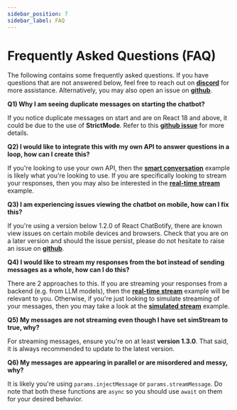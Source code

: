 ```yaml
---
sidebar_position: 7
sidebar_label: FAQ
---
```


# Frequently Asked Questions (FAQ)

The following contains some frequently asked questions. If you have questions that are not answered below, feel free to reach out on [**discord**](https://discord.gg/6R4DK4G5Zh) for more assistance. Alternatively, you may also open an issue on [**github**](https://github.com/tjtanjin/react-chatbotify/issues).

**Q1) Why I am seeing duplicate messages on starting the chatbot?**

If you notice duplicate messages on start and are on React 18 and above, it could be due to the use of **StrictMode**. Refer to this [**github issue**](https://github.com/tjtanjin/react-chatbotify/issues/5) for more details.

**Q2) I would like to integrate this with my own API to answer questions in a loop, how can I create this?**

If you're looking to use your own API, then the [**smart conversation**](/docs/examples/smart_conversation) example is likely what you're looking to use. If you are specifically looking to stream your responses, then you may also be interested in the [**real-time stream**](/docs/examples/real_time_stream) example.

**Q3) I am experiencing issues viewing the chatbot on mobile, how can I fix this?**

If you're using a version below 1.2.0 of React ChatBotify, there are known view issues on certain mobile devices and browsers. Check that you are on a later version and should the issue persist, please do not hesitate to raise an issue on [**github**](https://github.com/tjtanjin/react-chatbotify/issues).

**Q4) I would like to stream my responses from the bot instead of sending messages as a whole, how can I do this?**

There are 2 approaches to this. If you are streaming your responses from a backend (e.g. from LLM models), then the [**real-time stream**](/docs/examples/real_time_stream) example will be relevant to you. Otherwise, if you're just looking to simulate streaming of your messages, then you may take a look at the [**simulated stream**]((/docs/examples/simulated_stream)) example.

**Q5) My messages are not streaming even though I have set simStream to true, why?**

For streaming messages, ensure you're on at least **version 1.3.0**. That said, it is always recommended to update to the latest version.

**Q6) My messages are appearing in parallel or are misordered and messy, why?**

It is likely you're using `params.injectMessage` or `params.streamMessage`. Do note that both these functions are `async` so you should use `await` on them for your desired behavior.